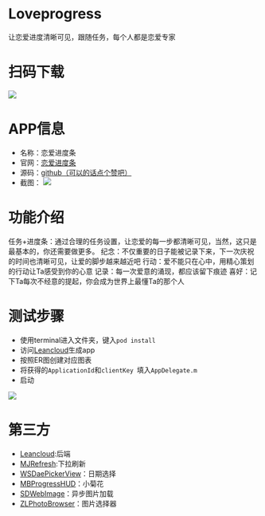 # Loveprogress

让恋爱进度清晰可见，跟随任务，每个人都是恋爱专家

# 扫码下载

![](https://github.com/pthtc/Loveprogress/blob/master/qr.png?raw=true)

# APP信息
* 名称：恋爱进度条
* 官网：[恋爱进度条](http://www.loveprogress.cn)
* 源码：[github（可以的话点个赞吧）](https://github.com/pthtc/Loveprogress)
* 截图：
![](https://user-gold-cdn.xitu.io/2018/1/21/161180358ea35bcf?w=2606&h=1160&f=jpeg&s=964998)

# 功能介绍

任务+进度条：通过合理的任务设置，让恋爱的每一步都清晰可见，当然，这只是最基本的，你还需要做更多。
纪念：不仅重要的日子能被记录下来，下一次庆祝的时间也清晰可见，让爱的脚步越来越近吧
行动：爱不能只在心中，用精心策划的行动让Ta感受到你的心意
记录：每一次爱意的涌现，都应该留下痕迹
喜好：记下Ta每次不经意的提起，你会成为世界上最懂Ta的那个人

# 测试步骤

* 使用terminal进入文件夹，键入`pod install`
* 访问[Leancloud](https://leancloud.cn)生成app
* 按照ER图创建对应图表
* 将获得的`ApplicationId`和`clientKey `填入`AppDelegate.m`
* 启动

![](https://user-gold-cdn.xitu.io/2018/1/21/1611886c8acd5a77?w=898&h=1144&f=png&s=179105)

# 第三方

* [Leancloud](https://leancloud.cn):后端
* [MJRefresh](https://github.com/CoderMJLee/MJRefresh):下拉刷新
* [WSDaePickerView](https://github.com/Zws-China/DatePicker)：日期选择
* [MBProgressHUD](https://github.com/jdg/MBProgressHUD)：小菊花
* [SDWebImage](https://github.com/rs/SDWebImage)：异步图片加载
* [ZLPhotoBrowser](https://github.com/longitachi/ZLPhotoBrowser)：图片选择器